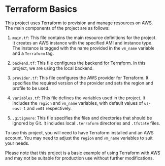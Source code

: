 # Terraform Basics

This project uses Terraform to provision and manage resources on AWS. The main components of the project are as follows:

1. `main.tf`: This file contains the main resource definitions for the project. It creates an AWS instance with the specified AMI and instance type. The instance is tagged with the name provided in the `vm_name` variable and a `Terraform` tag.

2. `backend.tf`: This file configures the backend for Terraform. In this project, we are using the local backend.

3. `provider.tf`: This file configures the AWS provider for Terraform. It specifies the required version of the provider and sets the region and profile to be used.

4. `variables.tf`: This file defines the variables used in the project. It includes the `region` and `vm_name` variables, with default values of `us-east-1` and `vm01` respectively.

5. `.gitignore`: This file specifies the files and directories that should be ignored by Git. It includes local `.terraform` directories and `.tfstate` files.

To use this project, you will need to have Terraform installed and an AWS account. You may need to adjust the `region` and `vm_name` variables to suit your needs.

Please note that this project is a basic example of using Terraform with AWS and may not be suitable for production use without further modifications.
